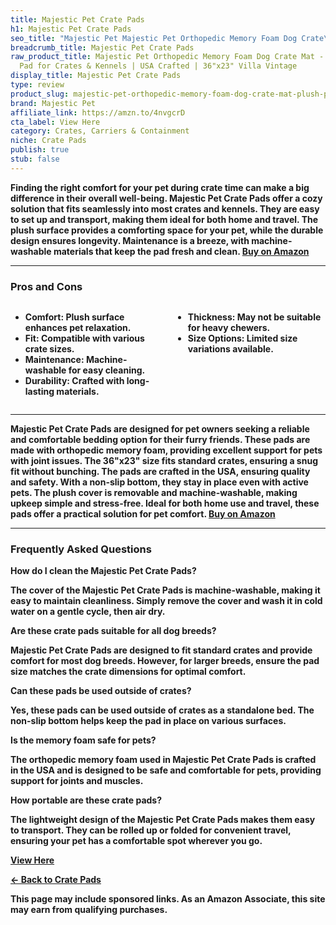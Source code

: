 ```yaml
---
title: Majestic Pet Crate Pads
h1: Majestic Pet Crate Pads
seo_title: "Majestic Pet Majestic Pet Orthopedic Memory Foam Dog Crate\u2026"
breadcrumb_title: Majestic Pet Crate Pads
raw_product_title: Majestic Pet Orthopedic Memory Foam Dog Crate Mat - Plush Pet Bed
  Pad for Crates & Kennels | USA Crafted | 36"x23" Villa Vintage
display_title: Majestic Pet Crate Pads
type: review
product_slug: majestic-pet-orthopedic-memory-foam-dog-crate-mat-plush-pet-bed-pad-for-58606fb1
brand: Majestic Pet
affiliate_link: https://amzn.to/4nvgcrD
cta_label: View Here
category: Crates, Carriers & Containment
niche: Crate Pads
publish: true
stub: false
---
```


<div id="intro" class="full-width">
  <p><strong>Finding the right comfort for your pet during crate time can make a big difference in their overall well-being. Majestic Pet Crate Pads offer a cozy solution that fits seamlessly into most crates and kennels. They are easy to set up and transport, making them ideal for both home and travel. The plush surface provides a comforting space for your pet, while the durable design ensures longevity. Maintenance is a breeze, with machine-washable materials that keep the pad fresh and clean. <a href="https://amzn.to/4nvgcrD" rel="nofollow sponsored noopener" target="_blank"><strong>Buy on Amazon</strong></a></p>
</div>

<hr />
<h3 id="pros-cons">Pros and Cons</h3>
<div class="pc-grid" style="display:grid;grid-template-columns:1fr 1fr;gap:16px;">
  <ul>
    <li><strong>Comfort:</strong> Plush surface enhances pet relaxation.</li>
    <li><strong>Fit:</strong> Compatible with various crate sizes.</li>
    <li><strong>Maintenance:</strong> Machine-washable for easy cleaning.</li>
    <li><strong>Durability:</strong> Crafted with long-lasting materials.</li>
  </ul>
  <ul>
    <li><strong>Thickness:</strong> May not be suitable for heavy chewers.</li>
    <li><strong>Size Options:</strong> Limited size variations available.</li>
  </ul>
</div>
<hr />

<div class="full-width">
  <p>Majestic Pet Crate Pads are designed for pet owners seeking a reliable and comfortable bedding option for their furry friends. These pads are made with orthopedic memory foam, providing excellent support for pets with joint issues. The 36"x23" size fits standard crates, ensuring a snug fit without bunching. The pads are crafted in the USA, ensuring quality and safety. With a non-slip bottom, they stay in place even with active pets. The plush cover is removable and machine-washable, making upkeep simple and stress-free. Ideal for both home use and travel, these pads offer a practical solution for pet comfort. <a href="https://amzn.to/4nvgcrD" rel="nofollow sponsored noopener" target="_blank"><strong>Buy on Amazon</strong></a></p>
</div>

<hr />
<h3 id="faqs">Frequently Asked Questions</h3>

<p><strong>How do I clean the Majestic Pet Crate Pads?</strong></p>
<p>The cover of the Majestic Pet Crate Pads is machine-washable, making it easy to maintain cleanliness. Simply remove the cover and wash it in cold water on a gentle cycle, then air dry.</p>

<p><strong>Are these crate pads suitable for all dog breeds?</strong></p>
<p>Majestic Pet Crate Pads are designed to fit standard crates and provide comfort for most dog breeds. However, for larger breeds, ensure the pad size matches the crate dimensions for optimal comfort.</p>

<p><strong>Can these pads be used outside of crates?</strong></p>
<p>Yes, these pads can be used outside of crates as a standalone bed. The non-slip bottom helps keep the pad in place on various surfaces.</p>

<p><strong>Is the memory foam safe for pets?</strong></p>
<p>The orthopedic memory foam used in Majestic Pet Crate Pads is crafted in the USA and is designed to be safe and comfortable for pets, providing support for joints and muscles.</p>

<p><strong>How portable are these crate pads?</strong></p>
<p>The lightweight design of the Majestic Pet Crate Pads makes them easy to transport. They can be rolled up or folded for convenient travel, ensuring your pet has a comfortable spot wherever you go.</p>
<p><a class="btn" href="https://amzn.to/4nvgcrD" target="_blank" rel="nofollow sponsored noopener">View Here</a></p>
<p><a href="/roundups/crates-carriers-containment/crate-pads/">← Back to Crate Pads</a></p>
<aside class="disclosure">This page may include sponsored links. As an Amazon Associate, this site may earn from qualifying purchases.</aside>
